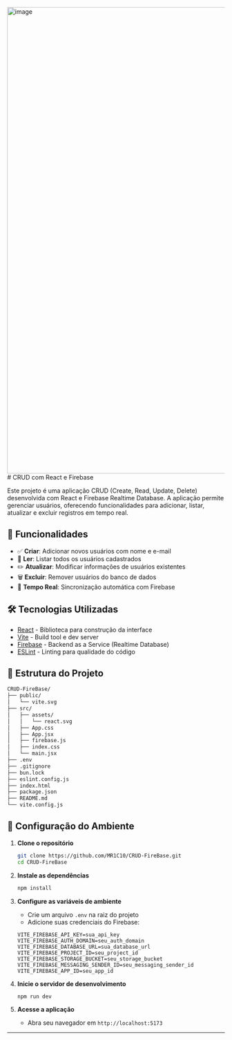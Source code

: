 <img width="1920" height="1080" alt="image" src="https://github.com/user-attachments/assets/5cf3ca6f-1cb3-46f5-aacb-859b7f00c4a6" />
# CRUD com React e Firebase

Este projeto é uma aplicação CRUD (Create, Read, Update, Delete) desenvolvida com React e Firebase Realtime Database. A aplicação permite gerenciar usuários, oferecendo funcionalidades para adicionar, listar, atualizar e excluir registros em tempo real.

## 🚀 Funcionalidades

- ✅ **Criar**: Adicionar novos usuários com nome e e-mail
- 📖 **Ler**: Listar todos os usuários cadastrados
- ✏️ **Atualizar**: Modificar informações de usuários existentes
- 🗑️ **Excluir**: Remover usuários do banco de dados
- 🔄 **Tempo Real**: Sincronização automática com Firebase

## 🛠️ Tecnologias Utilizadas

- [React](https://react.dev/) - Biblioteca para construção da interface
- [Vite](https://vitejs.dev/) - Build tool e dev server
- [Firebase](https://firebase.google.com/) - Backend as a Service (Realtime Database)
- [ESLint](https://eslint.org/) - Linting para qualidade do código

## 📁 Estrutura do Projeto

```bash
CRUD-FireBase/
├── public/
│   └── vite.svg
├── src/
│   ├── assets/
│   │   └── react.svg
│   ├── App.css
│   ├── App.jsx
│   ├── firebase.js
│   ├── index.css
│   └── main.jsx
├── .env
├── .gitignore
├── bun.lock
├── eslint.config.js
├── index.html
├── package.json
├── README.md
└── vite.config.js
```

## 🔧 Configuração do Ambiente

1. **Clone o repositório**
   ```bash
   git clone https://github.com/MR1C10/CRUD-FireBase.git
   cd CRUD-FireBase
   ```

2. **Instale as dependências**
   ```bash
   npm install
   ```

3. **Configure as variáveis de ambiente**
   - Crie um arquivo `.env` na raiz do projeto
   - Adicione suas credenciais do Firebase:
   ```env
   VITE_FIREBASE_API_KEY=sua_api_key
   VITE_FIREBASE_AUTH_DOMAIN=seu_auth_domain
   VITE_FIREBASE_DATABASE_URL=sua_database_url
   VITE_FIREBASE_PROJECT_ID=seu_project_id
   VITE_FIREBASE_STORAGE_BUCKET=seu_storage_bucket
   VITE_FIREBASE_MESSAGING_SENDER_ID=seu_messaging_sender_id
   VITE_FIREBASE_APP_ID=seu_app_id
   ```

4. **Inicie o servidor de desenvolvimento**
   ```bash
   npm run dev
   ```

5. **Acesse a aplicação**
   - Abra seu navegador em `http://localhost:5173`

---
